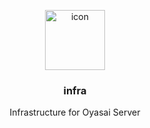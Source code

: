 <p align="center">
  <img src="https://avatars.githubusercontent.com/u/70241145" height="96" alt="icon">
</p>
<h3 align="center">infra</h3>

<p align="center">
  Infrastructure for Oyasai Server
</p>
